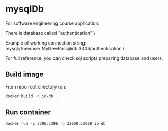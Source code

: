 # mysqlDb
For software engineering course application.

There is database called "authentication" \

Example of working connection string: \
mysql://newuser:MyNewPass@db:3306/authentication \

For full reference, you can check sql scripts preparing database and users.

## Build image 
From repo root directory run: 
```bash
docker build -t io-db .
```
## Run container 
```bash
docker run -p 3306:3306 -p 33060:33060 io-db
```
